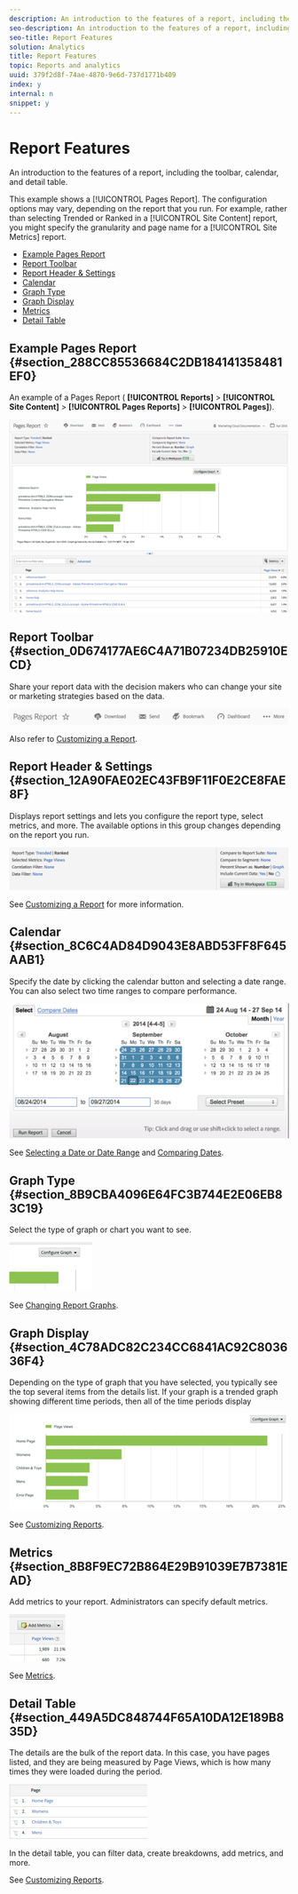 ```yaml
---
description: An introduction to the features of a report, including the toolbar, calendar, and detail table.
seo-description: An introduction to the features of a report, including the toolbar, calendar, and detail table.
seo-title: Report Features
solution: Analytics
title: Report Features
topic: Reports and analytics
uuid: 379f2d8f-74ae-4870-9e6d-737d1771b409
index: y
internal: n
snippet: y
---
```


# Report Features

An introduction to the features of a report, including the toolbar, calendar, and detail table.

This example shows a [!UICONTROL Pages Report]. The configuration options may vary, depending on the report that you run. For example, rather than selecting Trended or Ranked in a [!UICONTROL Site Content] report, you might specify the granularity and page name for a [!UICONTROL Site Metrics] report.

* [Example Pages Report](../../../analyze/reports-analytics/overview-(2)/report-overview.md#section_288CC85536684C2DB184141358481EF0) 
* [Report Toolbar](../../../analyze/reports-analytics/overview-(2)/report-overview.md#section_0D674177AE6C4A71B07234DB25910ECD) 
* [Report Header & Settings](../../../analyze/reports-analytics/overview-(2)/report-overview.md#section_12A90FAE02EC43FB9F11F0E2CE8FAE8F) 
* [Calendar](../../../analyze/reports-analytics/overview-(2)/report-overview.md#section_8C6C4AD84D9043E8ABD53FF8F645AAB1) 
* [Graph Type](../../../analyze/reports-analytics/overview-(2)/report-overview.md#section_8B9CBA4096E64FC3B744E2E06EB83C19) 
* [Graph Display](../../../analyze/reports-analytics/overview-(2)/report-overview.md#section_4C78ADC82C234CC6841AC92C803636F4) 
* [Metrics](../../../analyze/reports-analytics/overview-(2)/report-overview.md#section_8B8F9EC72B864E29B91039E7B7381EAD) 
* [Detail Table](../../../analyze/reports-analytics/overview-(2)/report-overview.md#section_449A5DC848744F65A10DA12E189B835D)

## Example Pages Report {#section_288CC85536684C2DB184141358481EF0}

An example of a Pages Report ( **[!UICONTROL Reports]** > **[!UICONTROL Site Content]** > **[!UICONTROL Pages Reports]** > **[!UICONTROL Pages]**).

![](assets/pages_report.png)

## Report Toolbar {#section_0D674177AE6C4A71B07234DB25910ECD}

Share your report data with the decision makers who can change your site or marketing strategies based on the data.

![](assets/toolbar.png)

Also refer to [Customizing a Report](../../../analyze/reports-analytics/reports-customize/reports-customize.md#concept_F042066264564438BFB35FC46EB638DF).

## Report Header & Settings {#section_12A90FAE02EC43FB9F11F0E2CE8FAE8F}

Displays report settings and lets you configure the report type, select metrics, and more. The available options in this group changes depending on the report you run.

![](assets/settings_header.png)

See [Customizing a Report](../../../analyze/reports-analytics/reports-customize/reports-customize.md#concept_F042066264564438BFB35FC46EB638DF) for more information.  

## Calendar {#section_8C6C4AD84D9043E8ABD53FF8F645AAB1}

Specify the date by clicking the calendar button and selecting a date range. You can also select two time ranges to compare performance.

![](assets/calendar_large.png)

See [Selecting a Date or Date Range](../../../analyze/reports-analytics/reports-customize/customizing-reports-overview.md#task_9BEF7D4D839A4748B76E8500D1406C34) and [Comparing Dates](../../../analyze/reports-analytics/reports-customize/customizing-reports-overview.md#task_95155C3700774B709F5FB81AE96B0824).

## Graph Type {#section_8B9CBA4096E64FC3B744E2E06EB83C19}

Select the type of graph or chart you want to see.

![](assets/graph_type.png)

See [Changing Report Graphs](../../../analyze/reports-analytics/reports-customize/t-reports-graphs.md#task_B290BF0B82124111AA19B3F3ACED500A).  

## Graph Display {#section_4C78ADC82C234CC6841AC92C803636F4}

Depending on the type of graph that you have selected, you typically see the top several items from the details list. If your graph is a trended graph showing different time periods, then all of the time periods display

![](assets/graph.png)

See [Customizing Reports](../../../analyze/reports-analytics/reports-customize/reports-customize.md#concept_F042066264564438BFB35FC46EB638DF).

## Metrics {#section_8B8F9EC72B864E29B91039E7B7381EAD}

Add metrics to your report. Administrators can specify default metrics.

![](assets/metrics.png)

See [Metrics](../../../analyze/reports-analytics/metrics.md#concept_EB00207C07BD4481AB116E62EC24E686).

## Detail Table {#section_449A5DC848744F65A10DA12E189B835D}

The details are the bulk of the report data. In this case, you have pages listed, and they are being measured by Page Views, which is how many times they were loaded during the period.

![](assets/detail.png)

In the detail table, you can filter data, create breakdowns, add metrics, and more.

See [Customizing Reports](../../../analyze/reports-analytics/reports-customize/reports-customize.md#concept_F042066264564438BFB35FC46EB638DF). 
